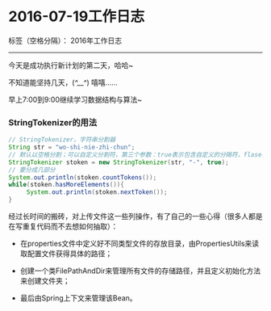 ﻿# 2016-07-19工作日志

标签（空格分隔）： 2016年工作日志

---

今天是成功执行新计划的第二天，哈哈~

不知道能坚持几天，(*^__^*) 嘻嘻……

早上7:00到9:00继续学习数据结构与算法~

### StringTokenizer的用法

``` java
// StringTokenizer，字符串分割器
String str = "wo-shi-nie-zhi-chun";
// 默认以空格分割；可以自定义分割符，第三个参数：true表示包含自定义的分隔符，flase表示不包含
StringTokenizer stoken = new StringTokenizer(str, "-", true);
// 要分成几部分
System.out.println(stoken.countTokens());
while(stoken.hasMoreElements()){
	 System.out.println(stoken.nextToken());
}
``` 

经过长时间的搬砖，对上传文件这一些列操作，有了自己的一些心得（很多人都是在写重复代码而不去想如何抽取）：

 - 在properties文件中定义好不同类型文件的存放目录，由PropertiesUtils来读取配置文件获得具体的路径；

 - 创建一个类FilePathAndDir来管理所有文件的存储路径，并且定义初始化方法来创建文件夹；

 - 最后由Spring上下文来管理该Bean。

